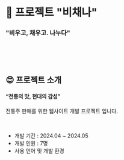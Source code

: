 # :sake: 프로젝트 "비채나"
### "비우고, 채우고. 나누다"

<br><br><br>
## :blush: 프로젝트 소개
#### “전통의 맛, 현대의 감성”
전통주 판매를 위한 웹사이트 개발 프로젝트 입니다.

<br>

* 개발 기간 : 2024.04 ~ 2024.05
* 개발 인원 : 7명
* 사용 언어 및 개발 환경
<br>
